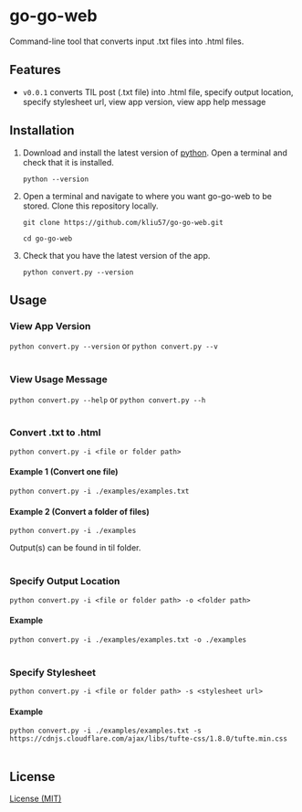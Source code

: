 # go-go-web

Command-line tool that converts input .txt files into .html files.

## Features

- `v0.0.1` converts TIL post (.txt file) into .html file, specify output location, specify stylesheet url, view app version, view app help message

## Installation

1. Download and install the latest version of [python](https://www.python.org/downloads/). Open a terminal and check that it is installed.

   `python --version`
   
2. Open a terminal and navigate to where you want go-go-web to be stored. Clone this repository locally.
    
   `git clone https://github.com/kliu57/go-go-web.git`

   `cd go-go-web`
   
3. Check that you have the latest version of the app.

   `python convert.py --version`

## Usage

### View App Version

`python convert.py --version` or `python convert.py --v`
</br></br>

### View Usage Message

`python convert.py --help` or `python convert.py --h`
</br></br>

### Convert .txt to .html

`python convert.py -i <file or folder path>`

#### Example 1 (Convert one file)
`python convert.py -i ./examples/examples.txt`

#### Example 2 (Convert a folder of files)
`python convert.py -i ./examples`

Output(s) can be found in til folder.
</br></br>

### Specify Output Location

`python convert.py -i <file or folder path> -o <folder path>`

#### Example
`python convert.py -i ./examples/examples.txt -o ./examples`
</br></br>

### Specify Stylesheet

`python convert.py -i <file or folder path> -s <stylesheet url>`

#### Example
`python convert.py -i ./examples/examples.txt -s https://cdnjs.cloudflare.com/ajax/libs/tufte-css/1.8.0/tufte.min.css`
</br></br>

## License

[License (MIT)](LICENSE.md)